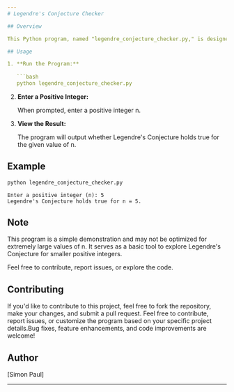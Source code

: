 ```yaml
---
# Legendre's Conjecture Checker

## Overview

This Python program, named "legendre_conjecture_checker.py," is designed to check Legendre's Conjecture for a given positive integer n. Legendre's Conjecture posits that there is always a prime number between n^2 and (n+1)^2 for any positive integer n.

## Usage

1. **Run the Program:**
   
   ```bash
   python legendre_conjecture_checker.py
   ```
2. **Enter a Positive Integer:**
   
   When prompted, enter a positive integer n.

3. **View the Result:**

   The program will output whether Legendre's Conjecture holds true for the given value of n.

## Example

```bash
python legendre_conjecture_checker.py
```

```plaintext
Enter a positive integer (n): 5
Legendre's Conjecture holds true for n = 5.
```

## Note

This program is a simple demonstration and may not be optimized for extremely large values of n. It serves as a basic tool to explore Legendre's Conjecture for smaller positive integers.

Feel free to contribute, report issues, or explore the code.

## Contributing

If you'd like to contribute to this project, feel free to fork the repository, make your changes, and submit a pull request. Feel free to contribute, report issues, or customize the program based on your specific project details.Bug fixes, feature enhancements, and code improvements are welcome!
## Author

[Simon Paul]

---
```

